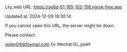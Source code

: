 Lily_web URL: https://ae6d-61-165-102-156.ngrok-free.app

Updated at: 2024-12-09 19:30:14

If you cannot open this URL, the server might be down.

Please contact: 

goley04@foxmail.com Or Wechat:GL_yeaH